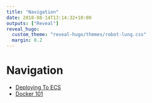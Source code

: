 ```yaml
---
title: "Navigation"
date: 2018-08-14T13:14:32+10:00
outputs: ["Reveal"]
reveal_hugo:
  custom_theme: "reveal-hugo/themes/robot-lung.css"
  margin: 0.2
---
```


# Navigation

  * [Deploying To ECS](/deploying-to-amaysim-ecs.html)
  * [Docker 101](/docker-101.html)
